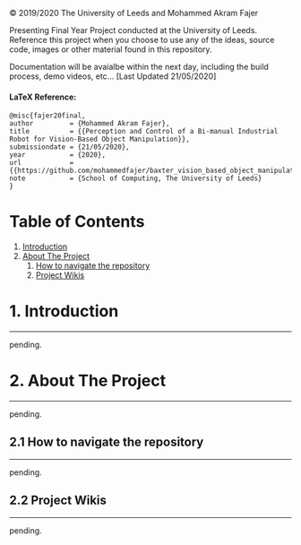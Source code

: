 © 2019/2020 The University of Leeds and Mohammed Akram Fajer

Presenting Final Year Project conducted at the University of Leeds. Reference this project when you choose to use any of the ideas, source code, images or other material found in this repository. 

Documentation will be avaialbe within the next day, including the build process, demo videos, etc... [Last Updated 21/05/2020]

#### LaTeX Reference:
```
@misc{fajer20final, 
author         = {Mohammed Akram Fajer},
title          = {{Perception and Control of a Bi-manual Industrial Robot for Vision-Based Object Manipulation}},
submissiondate = {21/05/2020},
year           = {2020},
url            = {{https://github.com/mohammedfajer/baxter_vision_based_object_manipulation}},
note           = {School of Computing, The University of Leeds}
}
```
Table of Contents
======

1. [Introduction](#introduction)
2. [About The Project](#paragraph1)
    1. [How to navigate the repository](#subparagraph1)
    2. [Project Wikis](#subparagraph2)

# 1. Introduction  <a name="introduction"></a>
------
pending.

# 2. About The Project <a name="paragraph1"></a>
------
pending.

## 2.1 How to navigate the repository <a name="subparagraph1"></a>
------
pending.

## 2.2 Project Wikis <a name="subparagraph2"></a>
------
pending.


